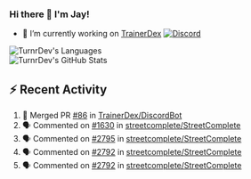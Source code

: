 ### Hi there 👋 I'm Jay!

- 🔭 I’m currently working on [TrainerDex](https://www.github.com/TrainerDex) [![Discord](https://discordapp.com/api/v6/guilds/364313717720219651/widget.png?style=shield)](http://discord.trainerdex.co.uk/)

![TurnrDev's Languages](https://github-readme-stats.vercel.app/api/top-langs/?username=TurnrDev&layout=compact&hide_border=true&title_color=1fa6aa&text_color=233247)
<br>
![TurnrDev's GitHub Stats](https://github-readme-stats.vercel.app/api?username=TurnrDev&show_icons=true&hide_border=true&count_private=true&include_all_commits=true&icon_color=1fa6aa&title_color=1fa6aa&text_color=233247)
<br>

## :zap: Recent Activity

<!--START_SECTION:activity-->
1. 🎉 Merged PR [#86](https://github.com/TrainerDex/DiscordBot/pull/86) in [TrainerDex/DiscordBot](https://github.com/TrainerDex/DiscordBot)
2. 🗣 Commented on [#1630](https://github.com/streetcomplete/StreetComplete/issues/1630) in [streetcomplete/StreetComplete](https://github.com/streetcomplete/StreetComplete)
3. 🗣 Commented on [#2795](https://github.com/streetcomplete/StreetComplete/issues/2795) in [streetcomplete/StreetComplete](https://github.com/streetcomplete/StreetComplete)
4. 🗣 Commented on [#2792](https://github.com/streetcomplete/StreetComplete/issues/2792) in [streetcomplete/StreetComplete](https://github.com/streetcomplete/StreetComplete)
5. 🗣 Commented on [#2792](https://github.com/streetcomplete/StreetComplete/issues/2792) in [streetcomplete/StreetComplete](https://github.com/streetcomplete/StreetComplete)
<!--END_SECTION:activity-->

